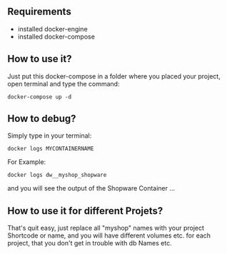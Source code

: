 ## Requirements
 - installed docker-engine
 - installed docker-compose 

## How to use it?
Just put this docker-compose in a folder where you placed your project, 
open terminal and type the command:
```
docker-compose up -d
```

## How to debug?
Simply type in your terminal:
```
docker logs MYCONTAINERNAME
```
For Example: 
```
docker logs dw__myshop_shopware
```
and you will see the output of the Shopware Container ...

## How to use it for different Projets?
That's quit easy, just replace all "myshop" names with your project Shortcode or name, and you will have different volumes etc. for each project, that you don't get in trouble with db Names etc.
